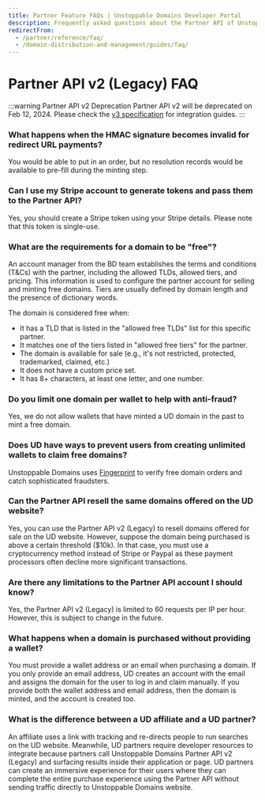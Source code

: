 ```yaml
---
title: Partner Feature FAQs | Unstoppable Domains Developer Portal
description: Frequently asked questions about the Partner API of Unstoppable Domains.
redirectFrom:
  - /partner/reference/faq/
  - /domain-distribution-and-management/guides/faq/
---
```


# Partner API v2 (Legacy) FAQ

:::warning Partner API v2 Deprecation
Partner API v2 will be deprecated on Feb 12, 2024. Please check the [v3 specification](https://docs.unstoppabledomains.com/openapi/partner/latest/) for integration guides.
:::

### What happens when the HMAC signature becomes invalid for redirect URL payments?

You would be able to put in an order, but no resolution records would be available to pre-fill during the minting step.

### Can I use my Stripe account to generate tokens and pass them to the Partner API?

Yes, you should create a Stripe token using your Stripe details. Please note that this token is single-use.

### What are the requirements for a domain to be "free"?

An account manager from the BD team establishes the terms and conditions (T&Cs) with the partner, including the allowed TLDs, allowed tiers, and pricing. This information is used to configure the partner account for selling and minting free domains. Tiers are usually defined by domain length and the presence of dictionary words.

The domain is considered free when:

- It has a TLD that is listed in the "allowed free TLDs" list for this specific partner.
- It matches one of the tiers listed in "allowed free tiers" for the partner.
- The domain is available for sale (e.g., it's not restricted, protected, trademarked, claimed, etc.)
- It does not have a custom price set.
- It has 8+ characters, at least one letter, and one number.

### Do you limit one domain per wallet to help with anti-fraud?

Yes, we do not allow wallets that have minted a UD domain in the past to mint a free domain.

### Does UD have ways to prevent users from creating unlimited wallets to claim free domains?

Unstoppable Domains uses [Fingerprint](https://fingerprint.com/) to verify free domain orders and catch sophisticated fraudsters.

### Can the Partner API resell the same domains offered on the UD website?

Yes, you can use the Partner API v2 (Legacy) to resell domains offered for sale on the UD website. However, suppose the domain being purchased is above a certain threshold ($10k). In that case, you must use a cryptocurrency method instead of Stripe or Paypal as these payment processors often decline more significant transactions.

### Are there any limitations to the Partner API account I should know?

Yes, the Partner API v2 (Legacy) is limited to 60 requests per IP per hour. However, this is subject to change in the future.

### What happens when a domain is purchased without providing a wallet?

You must provide a wallet address or an email when purchasing a domain. If you only provide an email address, UD creates an account with the email and assigns the domain for the user to log in and claim manually. If you provide both the wallet address and email address, then the domain is minted, and the account is created too.

### What is the difference between a UD affiliate and a UD partner?

An affiliate uses a link with tracking and re-directs people to run searches on the UD website. Meanwhile, UD partners require developer resources to integrate because partners call Unstoppable Domains Partner API v2 (Legacy) and surfacing results inside their application or page. UD partners can create an immersive experience for their users where they can complete the entire purchase experience using the Partner API without sending traffic directly to Unstoppable Domains website.
